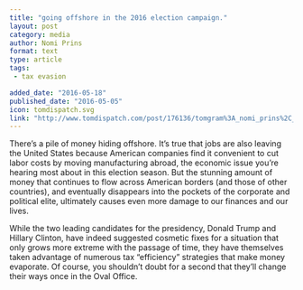 ```yaml
---
title: "going offshore in the 2016 election campaign."
layout: post
category: media
author: Nomi Prins
format: text
type: article
tags: 
 - tax evasion

added_date: "2016-05-18"
published_date: "2016-05-05" 
icon: tomdispatch.svg
link: "http://www.tomdispatch.com/post/176136/tomgram%3A_nomi_prins%2C_going_offshore_in_the_2016_election_campaign/"
---
```


There’s a pile of money hiding offshore. It’s true that jobs are also leaving the United States because American companies find it convenient to cut labor costs by moving manufacturing abroad, the economic issue you’re hearing most about in this election season. But the stunning amount of money that continues to flow across American borders (and those of other countries), and eventually disappears into the pockets of the corporate and political elite, ultimately causes even more damage to our finances and our lives.

While the two leading candidates for the presidency, Donald Trump and Hillary Clinton, have indeed suggested cosmetic fixes for a situation that only grows more extreme with the passage of time, they have themselves taken advantage of numerous tax “efficiency” strategies that make money evaporate. Of course, you shouldn’t doubt for a second that they’ll change their ways once in the Oval Office.
